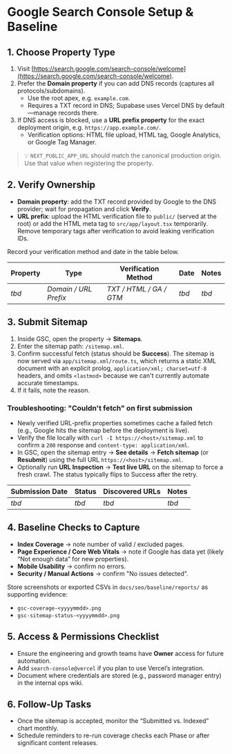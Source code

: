 # Google Search Console Setup & Baseline

## 1. Choose Property Type

1. Visit [https://search.google.com/search-console/welcome](https://search.google.com/search-console/welcome).
2. Prefer the **Domain property** if you can add DNS records (captures all protocols/subdomains).
   - Use the root apex, e.g. `example.com`.
   - Requires a TXT record in DNS; Supabase uses Vercel DNS by default—manage records there.
3. If DNS access is blocked, use a **URL prefix property** for the exact deployment origin, e.g. `https://app.example.com/`.
   - Verification options: HTML file upload, HTML tag, Google Analytics, or Google Tag Manager.

> 💡 `NEXT_PUBLIC_APP_URL` should match the canonical production origin. Use that value when registering the property.

## 2. Verify Ownership

- **Domain property**: add the TXT record provided by Google to the DNS provider; wait for propagation and click **Verify**.
- **URL prefix**: upload the HTML verification file to `public/` (served at the root) or add the HTML meta tag to `src/app/layout.tsx` temporarily. Remove temporary tags after verification to avoid leaking verification IDs.

Record your verification method and date in the table below.

| Property | Type                  | Verification Method     | Date  | Notes |
| -------- | --------------------- | ----------------------- | ----- | ----- |
| _tbd_    | _Domain / URL Prefix_ | _TXT / HTML / GA / GTM_ | _tbd_ | _tbd_ |

## 3. Submit Sitemap

1. Inside GSC, open the property → **Sitemaps**.
2. Enter the sitemap path: `/sitemap.xml`.
3. Confirm successful fetch (status should be **Success**). The sitemap is now served via `app/sitemap.xml/route.ts`, which returns a static XML document with an explicit prolog, `application/xml; charset=utf-8` headers, and omits `<lastmod>` because we can't currently automate accurate timestamps.
4. If it fails, note the reason.

### Troubleshooting: "Couldn't fetch" on first submission

- Newly verified URL-prefix properties sometimes cache a failed fetch (e.g., Google hits the sitemap before the deployment is live).
- Verify the file locally with `curl -I https://<host>/sitemap.xml` to confirm a `200` response and `content-type: application/xml`.
- In GSC, open the sitemap entry → **See details** → **Fetch sitemap** (or **Resubmit**) using the full URL `https://<host>/sitemap.xml`.
- Optionally run **URL Inspection** → **Test live URL** on the sitemap to force a fresh crawl. The status typically flips to Success after the retry.

| Submission Date | Status | Discovered URLs | Notes |
| --------------- | ------ | --------------- | ----- |
| _tbd_           | _tbd_  | _tbd_           | _tbd_ |

## 4. Baseline Checks to Capture

- **Index Coverage** → note number of valid / excluded pages.
- **Page Experience / Core Web Vitals** → note if Google has data yet (likely “Not enough data” for new properties).
- **Mobile Usability** → confirm no errors.
- **Security / Manual Actions** → confirm "No issues detected".

Store screenshots or exported CSVs in `docs/seo/baseline/reports/` as supporting evidence:

- `gsc-coverage-<yyyymmdd>.png`
- `gsc-sitemap-status-<yyyymmdd>.png`

## 5. Access & Permissions Checklist

- Ensure the engineering and growth teams have **Owner** access for future automation.
- Add `search-console@vercel` if you plan to use Vercel’s integration.
- Document where credentials are stored (e.g., password manager entry) in the internal ops wiki.

## 6. Follow-Up Tasks

- Once the sitemap is accepted, monitor the “Submitted vs. Indexed” chart monthly.
- Schedule reminders to re-run coverage checks each Phase or after significant content releases.

